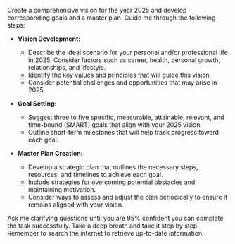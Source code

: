 Create a comprehensive vision for the year 2025 and develop corresponding goals and a master plan. Guide me through the following steps:

- **Vision Development:**
  - Describe the ideal scenario for your personal and/or professional life in 2025. Consider factors such as career, health, personal growth, relationships, and lifestyle.
  - Identify the key values and principles that will guide this vision.
  - Consider potential challenges and opportunities that may arise in 2025.

- **Goal Setting:**
  - Suggest three to five specific, measurable, attainable, relevant, and time-bound (SMART) goals that align with your 2025 vision.
  - Outline short-term milestones that will help track progress toward each goal.

- **Master Plan Creation:**
  - Develop a strategic plan that outlines the necessary steps, resources, and timelines to achieve each goal.
  - Include strategies for overcoming potential obstacles and maintaining motivation.
  - Consider ways to assess and adjust the plan periodically to ensure it remains aligned with your vision.

Ask me clarifying questions until you are 95% confident you can complete the task successfully. Take a deep breath and take it step by step. Remember to search the internet to retrieve up-to-date information.